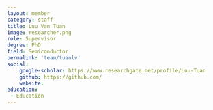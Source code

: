 ```yaml
---
layout: member
category: staff
title: Luu Van Tuan
image: researcher.png
role: Supervisor
degree: PhD
field: Semiconductor
permalink: 'team/tuanlv'
social:
    google-scholar: https://www.researchgate.net/profile/Luu-Tuan
    github: https://github.com/
    website: 
education:
 - Education
---
```

